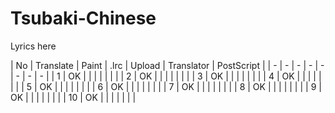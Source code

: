 # Tsubaki-Chinese
Lyrics here

| No | Translate | Paint | .lrc | Upload | Translator | PostScript |
| - | - | - | - | - | - | - | - | 
| 1 | OK |   |   |   |   |   |   | 
| 2 | OK |   |   |   |   |   |   | 
| 3 | OK |   |   |   |   |   |   | 
| 4 | OK |   |   |   |   |   |   | 
| 5 | OK |   |   |   |   |   |   | 
| 6 | OK |   |   |   |   |   |   | 
| 7 | OK |   |   |   |   |   |   | 
| 8 | OK |   |   |   |   |   |   | 
| 9 | OK |   |   |   |   |   |   | 
| 10 | OK |   |   |   |   |   |   | 
